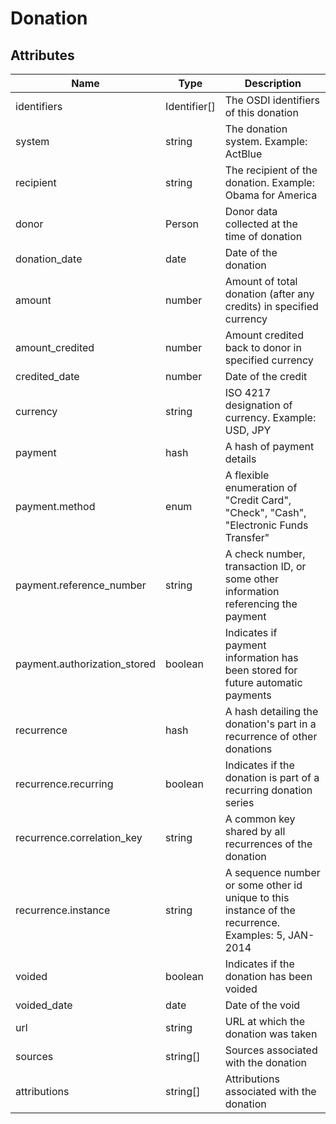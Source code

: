 # Donation
## Attributes

| Name          | Type      | Description
|-----------    |-----------|--------------
|identifiers    |Identifier[] |The OSDI identifiers of this donation
|system			|string		|The donation system. Example: ActBlue
|recipient		|string		|The recipient of the donation. Example: Obama for America
|donor			|Person		|Donor data collected at the time of donation
|donation_date  |date     	|Date of the donation
|amount			|number		|Amount of total donation (after any credits) in specified currency
|amount_credited|number		|Amount credited back to donor in specified currency
|credited_date	|number		|Date of the credit
|currency		|string		|ISO 4217 designation of currency. Example: USD, JPY
|payment		|hash		|A hash of payment details
|payment.method	|enum		|A flexible enumeration of "Credit Card", "Check", "Cash", "Electronic Funds Transfer"
|payment.reference_number	|string		|A check number, transaction ID, or some other information referencing the payment
|payment.authorization_stored	|boolean	|Indicates if payment information has been stored for future automatic payments
|recurrence		|hash		|A hash detailing the donation's part in a recurrence of other donations
|recurrence.recurring|boolean	|Indicates if the donation is part of a recurring donation series
|recurrence.correlation_key|string	|A common key shared by all recurrences of the donation
|recurrence.instance|string	|A sequence number or some other id unique to this instance of the recurrence. Examples: 5, JAN-2014
|voided			|boolean	|Indicates if the donation has been voided
|voided_date	|date		|Date of the void
|url			|string		|URL at which the donation was taken
|sources			|string[]		|Sources associated with the donation
|attributions	|string[]		|Attributions associated with the donation